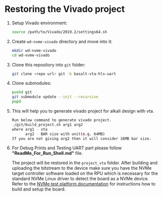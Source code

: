 Restoring the Vivado project
============================

1. Setup Vivado environment:
   ```bash
   source /path/to/Vivado/2019.2/settings64.sh
   ```
   
2. Create `wd-nvme-vivado` directory and move into it:
   ```bash
   mkdir wd-nvme-vivado
   cd wd-nvme-vivado
   ```
3. Clone this repository into `git` folder:
   ```bash
   git clone <repo url> git -b basalt-vta-hls-uart
   ```

4. Clone submodules:
   ```bash
   pushd git
   git submodule update --init --recursive
   popd
   ```

5. This will help you to generate vivado project for alkali design with vta.
   ```bash
   Run below command to generate vivado project.
   ./git/build_project.sh arg1 arg2
   where arg1 - vta 
         arg2 - BAR size with unit(e.g. 64MB)
   If you are not giving arg2 then it will consider 16MB bar size.
   ```

6. For Debug Prints and Testing UART part please follow **"ReadMe_For_Run_Shell.md"** file.


   The project will be restored in the `project_vta` folder.
   After building and uploading the bitstream to the device make sure you have the NVMe target controller software loaded on the RPU which is necessary for the standard NVMe Linux driver to detect the board as a NVMe device.
   Refer to the [NVMe test platform documentation](https://github.com/antmicro/wd-nvme-tc-sw/releases) for instructions how to build and setup the board. 

